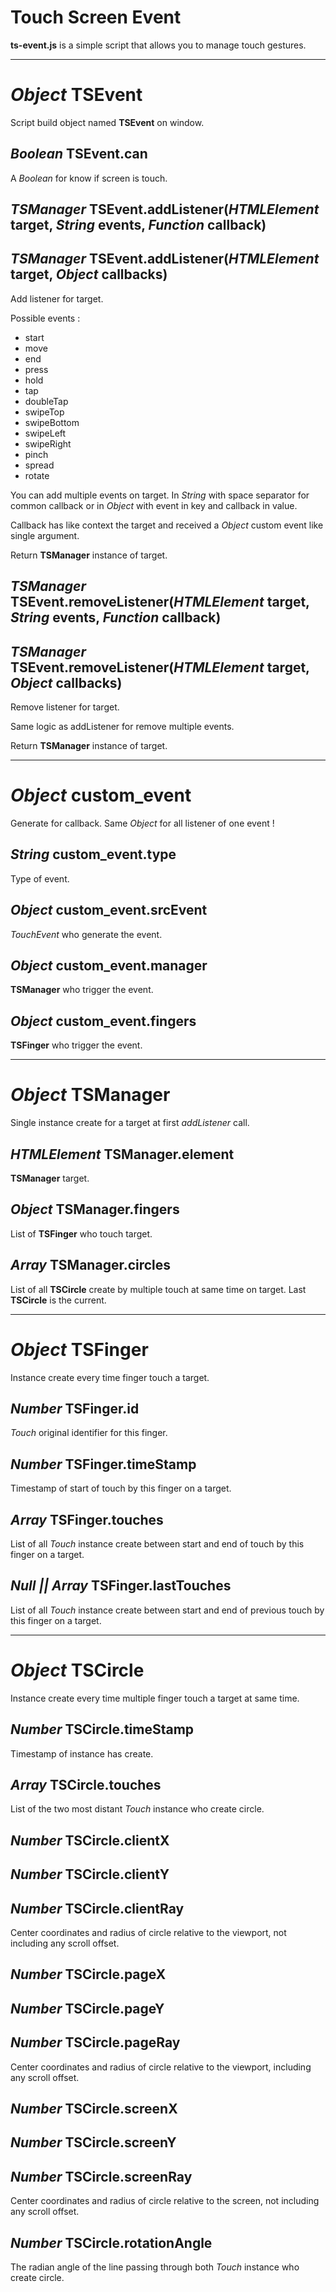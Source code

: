 # Touch Screen Event
<strong>ts-event.js</strong> is a simple script that allows you to manage touch gestures.

-----

# *Object* TSEvent
Script build object named __TSEvent__ on window.

## *Boolean* TSEvent.can
A *Boolean* for know if screen is touch.

## *TSManager* TSEvent.addListener(*HTMLElement* target, *String* events, *Function* callback)
## *TSManager* TSEvent.addListener(*HTMLElement* target, *Object* callbacks)
Add listener for target.

Possible events :
* start
* move
* end
* press
* hold
* tap
* doubleTap
* swipeTop
* swipeBottom
* swipeLeft
* swipeRight
* pinch
* spread
* rotate

You can add multiple events on target.
In *String* with space separator for common callback or in *Object* with event in key and callback in value.

Callback has like context the target and received a *Object* custom event like single argument.

Return __TSManager__ instance of target.

## *TSManager* TSEvent.removeListener(*HTMLElement* target, *String* events, *Function* callback)
## *TSManager* TSEvent.removeListener(*HTMLElement* target, *Object* callbacks)
Remove listener for target.

Same logic as addListener for remove multiple events.

Return __TSManager__ instance of target.

------

# *Object* custom_event
Generate for callback. Same *Object* for all listener of one event !

## *String* custom_event.type
Type of event.

## *Object* custom_event.srcEvent
*TouchEvent* who generate the event.

## *Object* custom_event.manager
__TSManager__ who trigger the event.

## *Object* custom_event.fingers
__TSFinger__ who trigger the event.

------

# *Object* TSManager
Single instance create for a target at first *addListener* call.

## *HTMLElement* TSManager.element
__TSManager__ target.

## *Object* TSManager.fingers
List of __TSFinger__ who touch target.

## *Array* TSManager.circles
List of all __TSCircle__ create by multiple touch at same time on target.
Last __TSCircle__ is the current.

------

# *Object* TSFinger
Instance create every time finger touch a target.

## *Number* TSFinger.id
*Touch* original identifier for this finger.

## *Number* TSFinger.timeStamp
Timestamp of start of touch by this finger on a target.

## *Array* TSFinger.touches
List of all *Touch* instance create between start and end of touch by this finger on a target.

## *Null || Array* TSFinger.lastTouches
List of all *Touch* instance create between start and end of previous touch by this finger on a target.

------

# *Object* TSCircle
Instance create every time multiple finger touch a target at same time.

## *Number* TSCircle.timeStamp
Timestamp of instance has create.

## *Array* TSCircle.touches
List of the two most distant *Touch* instance who create circle.

## *Number* TSCircle.clientX
## *Number* TSCircle.clientY
## *Number* TSCircle.clientRay
Center coordinates and radius of circle relative to the viewport, not including any scroll offset.

## *Number* TSCircle.pageX
## *Number* TSCircle.pageY
## *Number* TSCircle.pageRay
Center coordinates and radius of circle relative to the viewport, including any scroll offset.

## *Number* TSCircle.screenX
## *Number* TSCircle.screenY
## *Number* TSCircle.screenRay
Center coordinates and radius of circle relative to the screen, not including any scroll offset.

## *Number* TSCircle.rotationAngle
The radian angle of the line passing through both *Touch* instance who create circle.